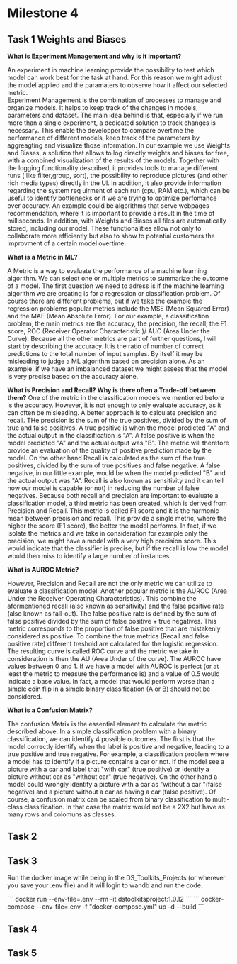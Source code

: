 # Milestone 4 

## Task 1 Weights and Biases

**What is Experiment Management and why is it important?**

An experiment in machine learning provide the possibility to test which model can work best for the task at hand. For this reason we might adjust the model applied and the paramaters to observe how it affect our selected metric.  
Experiment Management is the combination of processes to manage and organize models. It helps to keep track of the changes in models, parameters and dataset. The main idea behind is that, especially if we run more than a single experiment, a dedicated solution to track changes is necessary. This enable the developper to compare overtime the performance of different models, keep track of the parameters by aggreagting and visualize those information.
In our example we use Weights and Biases, a solution that allows to log directly weights and biases for free, with a combined visualization of the results of the models. 
Together with the logging functionality described, it provides tools to manage different runs ( like filter,group, sort), the possibility to reproduce pictures (and other rich media types) directly in the UI. 
In addition, it also provide information regarding the system req  uirment of each run (cpu, RAM etc.), which can be useful to identify bottlenecks or if we are trying to optimize perfomance over accuracy. An example could be algorithms that serve webpages recommendation, where it is important to provide a result in the time of milliseconds. 
In addition, with Weights and Biases all files are automatically stored, including our model.
These functionalities allow not only to collaborate more efficiently but also to show to potential customers the improvment of a certain model overtime. 

**What is a Metric in ML?**

A Metric is a way to evaluate the performance of a machine learning algorithm. We can select one or multiple metrics to summarize the outcome of a model. The first question we need to adress is if the machine learning algorithm we are creating is for a regression or classification problem. Of course there are different problems, but if we take the example the regression problems popular metrics include the MSE (Mean Squared Error) and the MAE (Mean Absolute Error). For our example, a classification problem, the main metrics are the accuracy, the precision, the recall, the F1 score, ROC (Receiver Operator Characteristic )/ AUC (Area Under the Curve). 
Because all the other metrics are part of further questions, I will start by describing the accuracy. It is the ratio of number of correct predictions to the total number of input samples. 
By itself it may be misleading to judge a ML algorithm based on precision alone. As an example, if we have an imbalanced dataset we might assess that the model is very precise based on the accuracy alone.

**What is Precision and Recall? Why is there often a Trade-off between them?**
One of the metric in the classification models we mentioned before is the accuracy. However, it is not enough to only evaluate accuracy, as it can often be misleading. 
A better approach is to calculate precision and recall. THe precision is the sum of the true positives, divided by the sum of true and false positives. A true positive is when the model predicted "A" and the actual output in the classification is "A". A false positive is when the model predicted "A" and the actual output was "B". The metric will therefore provide an evaluation of the quality of positive prediction made by the model. 
On the other hand Recall is calculated as the sum of the true positives, divided by the sum of true positives and false negative. A false negative, in our little example, would be when the model predicted "B" and the actual output was "A". 
Recall is also known as sensitivity and it can tell how our model is capable (or not) in reducing the number of false negatives. 
Because both recall and precision are important to evaluate a classification model, a third metric has been created, which is derived from Precision and Recall. This metric is called F1 score and it is the harmonic mean between precision and recall. This provide a single metric, where the higher the score (F1 score), the better the model performs.
In fact, if we isolate the metrics and we take in consideration for example only the precision, we might have a model with a very high precision score. This would indicate that the classifier is precise, but if the recall is low the model would then miss to identify a large number of instances. 

**What is AUROC Metric?**

However, Precision and Recall are not the only metric we can utilize to evaluate a classification model. Another popular metric is the AUROC (Area Under the Receiver Operating Characteristics). 
This combine the aformentioned recall (also known as sensitivity) and the false positive rate (also known as fall-out). The false positive rate is defined by the sum of false positive divided by the sum of false positive + true negatives. This metric corresponds to the proportion of false positive that are mistakenly considered as positive. To combine the true metrics (Recall and false positive rate) different treshold are calculated for the logistic regression.  The resulting curve is called ROC curve and the metric we take in consideration is then the AU (Area Under of the curve). 
The AUROC have values between 0 and 1. If we have a model with AUROC is perfect (or at least the metric to measure the performance is) and a value of 0.5 would indicate a base value. In fact, a model that would perform worse than a simple coin flip in a simple binary classification (A or B) should not be considered.  

**What is a Confusion Matrix?**

The confusion Matrix is the essential element to calculate the metric described above. In a simple classification problem with a binary classification, we can identify 4 possible outcomes. The first is that the model correctly identify when the label is positive and negative, leading to a true positive and true negative. For example, a classification problem where a model has to identify if a picture contains a car or not. If the model see a picture with a car and label that "with car" (true positive) or identify a picture without car as "without car" (true negative).
On the other hand a model could wrongly identify a picture with a car as "without a car "(false negative) and a picture without a car as having a car (false positive). Of course, a confusion matrix can be scaled from binary classification to multi-class classification. In that case the matrix would not be a 2X2 but have as many rows and colomuns as classes.    
## Task 2




## Task 3 
Run the docker image while being in the DS_Toolkits_Projects (or wherever you save your .env file) and it will login to wandb and run the code.

´´´
docker run --env-file=.env --rm -it  dstoolkitsproject:1.0.12
´´´
´´´
docker-compose --env-file=.env -f "docker-compose.yml" up -d --build
´´´


## Task 4



## Task 5